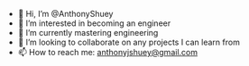 - 👋 Hi, I’m @AnthonyShuey
- 👀 I’m interested in becoming an engineer
- 🌱 I’m currently mastering engineering
- 💞️ I’m looking to collaborate on any projects I can learn from
- 📫 How to reach me: anthonyjshuey@gmail.com

<!---
AnthonyShuey/AnthonyShuey is a ✨ special ✨ repository because its `README.md` (this file) appears on your GitHub profile.
You can click the Preview link to take a look at your changes.
--->

